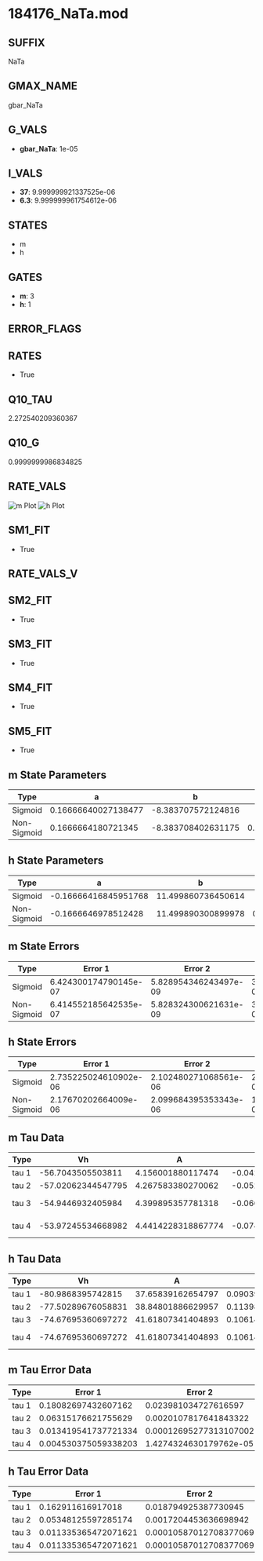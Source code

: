 # 184176_NaTa.mod

## SUFFIX

NaTa

## GMAX_NAME

gbar_NaTa

## G_VALS

- **gbar_NaTa**: 1e-05

## I_VALS

- **37**: 9.999999921337525e-06
- **6.3**: 9.999999961754612e-06

## STATES

- m
- h

## GATES

- **m**: 3
- **h**: 1

## ERROR_FLAGS


## RATES

- True

## Q10_TAU

2.272540209360367

## Q10_G

0.9999999986834825

## RATE_VALS

![m Plot](/Users/pbozelos/Dropbox/icg-Chai-Panos/supermodels/output_markdown_files/Na/184176_NaTa.mod/images/m.png)
![h Plot](/Users/pbozelos/Dropbox/icg-Chai-Panos/supermodels/output_markdown_files/Na/184176_NaTa.mod/images/h.png)

## SM1_FIT

- True

## RATE_VALS_V

## SM2_FIT

- True

## SM3_FIT

- True

## SM4_FIT

- True

## SM5_FIT

- True

## m State Parameters

| Type | a | b | c | d |
| --- | --- | --- | --- | --- |
| Sigmoid | 0.16666640027138477 | -8.383707572124816 |
| Non-Sigmoid | 0.1666664180721345 | -8.383708402631175 | 0.9999999519808294 | 3.5032081400874715e-08 |

## h State Parameters

| Type | a | b | c | d |
| --- | --- | --- | --- | --- |
| Sigmoid | -0.16666416845951768 | 11.499860736450614 |
| Non-Sigmoid | -0.1666646978512428 | 11.499890300899978 | 0.9999975530393984 | -1.0186717042811919e-07 |

## m State Errors

| Type | Error 1 | Error 2 | Error 3 |
| --- | --- | --- | --- |
| Sigmoid | 6.424300174790145e-07 | 5.828954346243497e-09 | 3.2272134460425305e-07 |
| Non-Sigmoid | 6.414552185642535e-07 | 5.828324300621631e-09 | 3.222316594900286e-07 |

## h State Errors

| Type | Error 1 | Error 2 | Error 3 |
| --- | --- | --- | --- |
| Sigmoid | 2.735225024610902e-06 | 2.102480271068561e-06 | 2.4165950273817914e-06 |
| Non-Sigmoid | 2.17670202664009e-06 | 2.099684395353343e-06 | 1.923135115517085e-06 |

## m Tau Data

| Type | Vh | A | b1 | b2 | c1 | c2 | d1 | d2 | e1 | e2 |
| --- | --- | --- | --- | --- | --- | --- | --- | --- | --- | --- |
| tau 1 | -56.7043505503811 | 4.156001880117474 | -0.04221428513663029 | -0.05988332241417036 |
| tau 2 | -57.02062344547795 | 4.267583380270062 | -0.05286758981241312 | 0.00022092086753071325 | -0.08678811178900162 | -0.0010488393866120481 |
| tau 3 | -54.9446932405984 | 4.399895357781318 | -0.06684943977299064 | 0.0005664431147624528 | -1.8265983519074226e-06 | -0.09561388024850863 | -0.0019893191937975785 | -1.8512358380509264e-05 |
| tau 4 | -53.97245534668982 | 4.4414228318867774 | -0.0740474422361079 | 0.0008288379652469661 | -4.9096078001305395e-06 | 1.1208770970303372e-08 | -0.09644717962811813 | -0.0023366616682720777 | -3.749408078266736e-05 | -2.656304279699821e-07 |

## h Tau Data

| Type | Vh | A | b1 | b2 | c1 | c2 | d1 | d2 | e1 | e2 |
| --- | --- | --- | --- | --- | --- | --- | --- | --- | --- | --- |
| tau 1 | -80.9868395742815 | 37.65839162654797 | 0.09039685605218636 | 0.03144019310459137 |
| tau 2 | -77.50289676058831 | 38.84801886629957 | 0.11398997522126554 | 0.0023275121187729697 | 0.043213835611293716 | -0.00015649425080833254 |
| tau 3 | -74.67695360697272 | 41.61807341404893 | 0.10614563727561911 | 0.00274632782240651 | 3.82956542201596e-05 | 0.05669849994064494 | -0.00042075448712274163 | 1.1979104472594687e-06 |
| tau 4 | -74.67695360697272 | 41.61807341404893 | 0.10614563727561911 | 0.00274632782240651 | 3.82956542201596e-05 | 0.0 | 0.05669849994064494 | -0.00042075448712274163 | 1.1979104472594687e-06 | 0.0 |

## m Tau Error Data

| Type | Error 1 | Error 2 | Error 3 |
| --- | --- | --- | --- |
| tau 1 | 0.18082697432607162 | 0.023981034727616597 | 0.0957476716297417 |
| tau 2 | 0.06315176621755629 | 0.0020107817641843322 | 0.0334387864264839 |
| tau 3 | 0.013419541737721334 | 0.00012695277313107002 | 0.0071056316709033175 |
| tau 4 | 0.004530375059338203 | 1.4274324630179762e-05 | 0.0023988283006875738 |

## h Tau Error Data

| Type | Error 1 | Error 2 | Error 3 |
| --- | --- | --- | --- |
| tau 1 | 0.162911616917018 | 0.018794925387730945 | 0.09459015377630212 |
| tau 2 | 0.05348125597285174 | 0.0017204453636698942 | 0.031052421689477274 |
| tau 3 | 0.011335365472071621 | 0.00010587012708377069 | 0.006581568481147615 |
| tau 4 | 0.011335365472071621 | 0.00010587012708377069 | 0.006581568481147615 |

